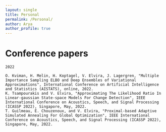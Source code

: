 ```yaml
---
layout: single
title: Personal
permalink: /Personal/
author: Arya
author_profile: true
---
```


# Conference papers
    2022

    O. Kviman, H. Melin, H. Koptagel, V. Elvira, J. Lagergren, "Multiple Importance Sampling ELBO and Deep Ensembles of Variational Approximations", International Conference on Artificial Intelligence and Statistics (AISTATS), online, 2022.
    K. Tsampourakis and V. Elvira, "Approximating The Likelihood Ratio In Linear-gaussian State-space Models For Change Detection", IEEE International Conference on Acoustics, Speech, and Signal Processing (ICASSP 2022), Singapore, May, 2022.
    T. Guilmeau, É. Chouzenoux, and V. Elvira, "Proximal-based Adaptive Simulated Annealing For Global Optimization", IEEE International Conference on Acoustics, Speech, and Signal Processing (ICASSP 2022), Singapore, May, 2022. 